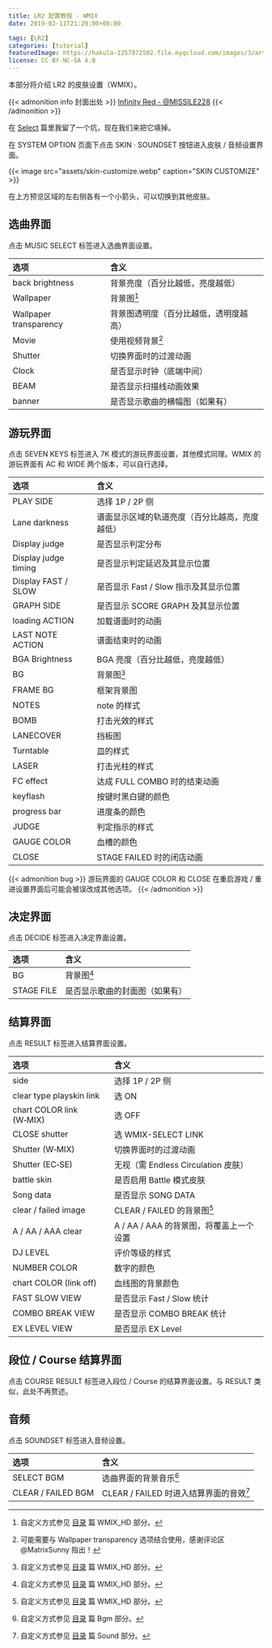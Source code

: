 ```yaml
---
title: LR2 配置教程 - WMIX
date: 2019-02-11T21:29:00+08:00

tags: [LR2]
categories: [tutorial]
featuredImage: https://hakula-1257872502.file.myqcloud.com/images/3/article-covers/bdf0f7e8-a41e-4bbd-b13e-91df138cbac9_62549069.webp
license: CC BY-NC-SA 4.0
---
```


本部分将介绍 LR2 的皮肤设置（WMIX）。

<!--more-->

{{< admonition info 封面出处 >}}
[Infinity Red - @MISSILE228](https://www.pixiv.net/artworks/62549069)
{{< /admonition >}}

在 [Select](../select/#skin--soundset) 篇里我留了一个坑，现在我们来把它填掉。

在 SYSTEM OPTION 页面下点击 SKIN · SOUNDSET 按钮进入皮肤 / 音频设置界面。

{{< image src="assets/skin-customize.webp" caption="SKIN CUSTOMIZE" >}}

在上方预览区域的左右侧各有一个小箭头，可以切换到其他皮肤。

## 选曲界面

点击 MUSIC SELECT 标签进入选曲界面设置。

| 选项                   | 含义                                   |
| :--------------------- | :------------------------------------- |
| back brightness        | 背景亮度（百分比越低，亮度越低）       |
| Wallpaper              | 背景图[^bg]                            |
| Wallpaper transparency | 背景图透明度（百分比越低，透明度越高） |
| Movie                  | 使用视频背景[^movie]                   |
| Shutter                | 切换界面时的过渡动画                   |
| Clock                  | 是否显示时钟（底端中间）               |
| BEAM                   | 是否显示扫描线动画效果                 |
| banner                 | 是否显示歌曲的横幅图（如果有）         |

[^bg]: 自定义方式参见 [目录](../directory-structure/#wmix_hd) 篇 WMIX_HD 部分。
[^movie]: 可能需要与 Wallpaper transparency 选项结合使用，感谢评论区 @MatrixSunny 指出！

## 游玩界面

点击 SEVEN KEYS 标签进入 7K 模式的游玩界面设置，其他模式同理。WMIX 的游玩界面有 AC 和 WIDE 两个版本，可以自行选择。

| 选项                 | 含义                                           |
| :------------------- | :--------------------------------------------- |
| PLAY SIDE            | 选择 1P / 2P 侧                                |
| Lane darkness        | 谱面显示区域的轨道亮度（百分比越高，亮度越低） |
| Display judge        | 是否显示判定分布                               |
| Display judge timing | 是否显示判定延迟及其显示位置                   |
| Display FAST / SLOW  | 是否显示 Fast / Slow 指示及其显示位置          |
| GRAPH SIDE           | 是否显示 SCORE GRAPH 及其显示位置              |
| loading ACTION       | 加载谱面时的动画                               |
| LAST NOTE ACTION     | 谱面结束时的动画                               |
| BGA Brightness       | BGA 亮度（百分比越低，亮度越低）               |
| BG                   | 背景图[^bg]                                    |
| FRAME BG             | 框架背景图                                     |
| NOTES                | note 的样式                                    |
| BOMB                 | 打击光效的样式                                 |
| LANECOVER            | 挡板图                                         |
| Turntable            | 皿的样式                                       |
| LASER                | 打击光柱的样式                                 |
| FC effect            | 达成 FULL COMBO 时的结束动画                   |
| keyflash             | 按键时黑白键的颜色                             |
| progress bar         | 进度条的颜色                                   |
| JUDGE                | 判定指示的样式                                 |
| GAUGE COLOR          | 血槽的颜色                                     |
| CLOSE                | STAGE FAILED 时的闭店动画                      |

{{< admonition bug >}}
游玩界面的 GAUGE COLOR 和 CLOSE 在重启游戏 / 重进设置界面后可能会被误改成其他选项。
{{< /admonition >}}

## 决定界面

点击 DECIDE 标签进入决定界面设置。

| 选项       | 含义                           |
| :--------- | :----------------------------- |
| BG         | 背景图[^bg]                    |
| STAGE FILE | 是否显示歌曲的封面图（如果有） |

## 结算界面

点击 RESULT 标签进入结算界面设置。

| 选项                     | 含义                                    |
| :----------------------- | :-------------------------------------- |
| side                     | 选择 1P / 2P 侧                         |
| clear type playskin link | 选 ON                                   |
| chart COLOR link (W‑MIX) | 选 OFF                                  |
| CLOSE shutter            | 选 WMIX-SELECT LINK                     |
| Shutter (W‑MIX)          | 切换界面时的过渡动画                    |
| Shutter (EC‑SE)          | 无视（需 Endless Circulation 皮肤）     |
| battle skin              | 是否启用 Battle 模式皮肤                |
| Song data                | 是否显示 SONG DATA                      |
| clear / failed image     | CLEAR / FAILED 的背景图[^bg]            |
| A / AA / AAA clear       | A / AA / AAA 的背景图，将覆盖上一个设置 |
| DJ LEVEL                 | 评价等级的样式                          |
| NUMBER COLOR             | 数字的颜色                              |
| chart COLOR (link off)   | 血线图的背景颜色                        |
| FAST SLOW VIEW           | 是否显示 Fast / Slow 统计               |
| COMBO BREAK VIEW         | 是否显示 COMBO BREAK 统计               |
| EX LEVEL VIEW            | 是否显示 EX Level                       |

## 段位 / Course 结算界面

点击 COURSE RESULT 标签进入段位 / Course 的结算界面设置。与 RESULT 类似，此处不再赘述。

## 音频

点击 SOUNDSET 标签进入音频设置。

| 选项               | 含义                                            |
| :----------------- | :---------------------------------------------- |
| SELECT BGM         | 选曲界面的背景音乐[^bgm]                        |
| CLEAR / FAILED BGM | CLEAR / FAILED 时进入结算界面的音效[^clear-bgm] |

[^bgm]: 自定义方式参见 [目录](../directory-structure/#bgm) 篇 Bgm 部分。
[^clear-bgm]: 自定义方式参见 [目录](../directory-structure/#sound) 篇 Sound 部分。
